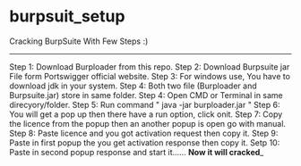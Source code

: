 # burpsuit_setup
Cracking BurpSuite With  Few Steps :)
_________________________________________________________________________________________________
Step 1: Download Burploader from this repo.
Step 2: Download Burpsuite jar File form Portswigger official website.
Step 3: For windows use, You have to download jdk in your system.
Step 4: Both two file (Burploader and Burpsuite.jar) store in same folder.
Step 4: Open CMD or Terminal in same direcyory/folder.
Step 5: Run command " java -jar burploader.jar "
Step 6: You will get a pop up then there have a run option, click onit.
Step 7: Copy the licence from the popup then an another popup is open go with manual.
Step 8: Paste licence and you got activation request then copy it.
Step 9: Paste in first popup the you get activation response then copy it.
Setp 10: Paste in second popup response and start it......
______________________________________Now it will cracked_______________________________________
